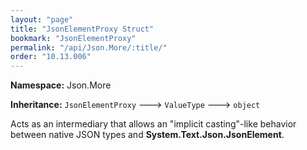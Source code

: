 ```yaml
---
layout: "page"
title: "JsonElementProxy Struct"
bookmark: "JsonElementProxy"
permalink: "/api/Json.More/:title/"
order: "10.13.006"
---
```

**Namespace:** Json.More

**Inheritance:**
`JsonElementProxy`
 🡒 
`ValueType`
 🡒 
`object`

Acts as an intermediary that allows an "implicit casting"-like behavior between
native JSON types and **System.Text.Json.JsonElement**.

